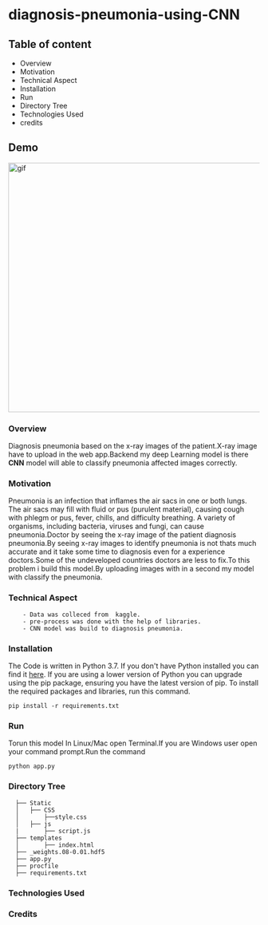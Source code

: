 # diagnosis-pneumonia-using-CNN

## Table of content
   - Overview
   - Motivation
   - Technical Aspect
   - Installation
   - Run
   - Directory Tree
   - Technologies Used
   - credits
## Demo
<img  alt=gif src="https://user-images.githubusercontent.com/46066018/115009410-e571fd00-9ec9-11eb-83f5-49da42164892.png" width=1200  height=500 />

### Overview
   Diagnosis pneumonia based on the x-ray images of the patient.X-ray image have to upload in the web app.Backend my deep Learning model is there
**CNN** model will able to classify pneumonia affected images correctly.
   
### Motivation
   Pneumonia is an infection that inflames the air sacs in one or both lungs. The air sacs may fill with fluid or pus (purulent material), causing cough with phlegm or pus, fever, chills, and difficulty breathing. A variety of organisms, including bacteria, viruses and fungi, can cause pneumonia.Doctor by seeing the
x-ray image of the patient  diagnosis pneumonia.By seeing x-ray images to identify pneumonia is not thats much accurate and it take some time to diagnosis even for a experience doctors.Some of the undeveloped countries doctors are less to fix.To this problem i build this model.By uploading images with in a second my model with classify  the pneumonia.



### Technical Aspect

        - Data was colleced from  kaggle.
        - pre-process was done with the help of libraries.
        - CNN model was build to diagnosis pneumonia.
   

          

       
### Installation
The Code is written in Python 3.7. If you don't have Python installed you can find it [here](https://www.python.org/downloads/). If you are using a lower version of Python you can upgrade using the pip package, ensuring you have the latest version of pip. To install the required packages and libraries, run this command.

    pip install -r requirements.txt
    
### Run
Torun this model In Linux/Mac open Terminal.If you are Windows user open your command prompt.Run the command 

    python app.py
    
    
### Directory Tree
      ├── Static
      │   ├── CSS
      │       ├──style.css
      │   ├── js
      |       ├── script.js
      ├── templates
      │       ├── index.html
      ├── _weights.08-0.01.hdf5
      ├── app.py
      ├── procfile
      ├── requirements.txt
      

  
 ### Technologies Used

 
### Credits


